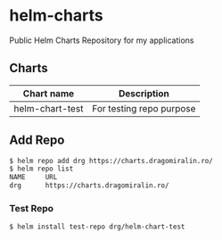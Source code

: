 # helm-charts
Public Helm Charts Repository for my applications

## Charts
| Chart name 	| Description 	| 
|------------	|-------------	|
| helm-chart-test           	|   For testing repo purpose          	|   


## Add Repo
```bash
$ helm repo add drg https://charts.dragomiralin.ro/
$ helm repo list
NAME     URL                                            
drg      https://charts.dragomiralin.ro/ 
```

### Test Repo
```bash
$ helm install test-repo drg/helm-chart-test
```